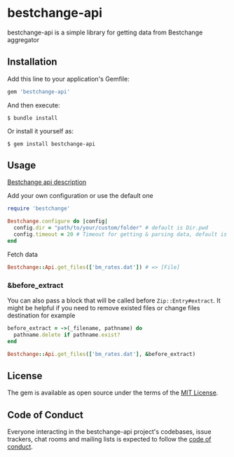 
# bestchange-api

bestchange-api is a simple library for getting data from Bestchange aggregator

## Installation

Add this line to your application's Gemfile:

```ruby
gem 'bestchange-api'
```

And then execute:

    $ bundle install

Or install it yourself as:

    $ gem install bestchange-api

## Usage
[Bestchange api description](https://github.com/karpinovsky/bestchange-api/blob/master/API_DOC.txt)

Add your own configuration or use the default one

```ruby
require 'bestchange'

Bestchange.configure do |config|
  config.dir = "path/to/your/custom/folder" # default is Dir.pwd
  config.timeout = 20 # Timeout for getting & parsing data, default is 40
end
```

Fetch data
```ruby
Bestchange::Api.get_files(['bm_rates.dat']) # => [File] 
```
### &before_extract
You can also pass a block that will be called before `Zip::Entry#extract`. It might be helpful if you need to remove existed files or change files destination for example
```ruby
before_extract = ->(_filename, pathname) do
  pathname.delete if pathname.exist?
end

Bestchange::Api.get_files(['bm_rates.dat'], &before_extract)
```

## License

The gem is available as open source under the terms of the [MIT License](https://opensource.org/licenses/MIT).

## Code of Conduct

Everyone interacting in the bestchange-api project's codebases, issue trackers, chat rooms and mailing lists is expected to follow the [code of conduct](https://github.com/karpinovsky/bestchange-api/blob/master/CODE_OF_CONDUCT.md).
